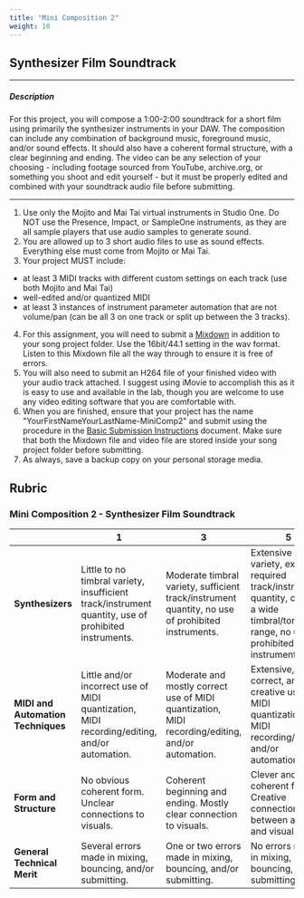 ```yaml
---
title: "Mini Composition 2"
weight: 10
---
```


<!-- # Mini Composition 2 -->

## Synthesizer Film Soundtrack

---

##### Description

For this project, you will compose a 1:00-2:00 soundtrack for a short film using primarily the synthesizer instruments in your DAW. The composition can include any combination of background music, foreground music, and/or sound effects. It should also have a coherent formal structure, with a clear beginning and ending.
The video can be any selection of your choosing - including footage sourced from YouTube, archive.org, or something you shoot and edit yourself - but it must be properly edited and combined with your soundtrack audio file before submitting.

---

1.  Use only the Mojito and Mai Tai virtual instruments in Studio One. Do NOT use the Presence, Impact, or SampleOne instruments, as they are all sample players that use audio samples to generate sound.
2.  You are allowed up to 3 short audio files to use as sound effects. Everything else must come from Mojito or Mai Tai.
3.  Your project MUST include:

* at least 3 MIDI tracks with different custom settings on each track (use both Mojito and Mai Tai)
* well-edited and/or quantized MIDI
* at least 3 instances of instrument parameter automation that are not volume/pan (can be all 3 on one track or split up between the 3 tracks).

4.  For this assignment, you will need to submit a [Mixdown](DAW-instructions/mixing-down.md) in addition to your song project folder. Use the 16bit/44.1 setting in the wav format. Listen to this Mixdown file all the way through to ensure it is free of errors.
5.  You will also need to submit an H264 file of your finished video with your audio track attached. I suggest using iMovie to accomplish this as it is easy to use and available in the lab, though you are welcome to use any video editing software that you are comfortable with.
6.  When you are finished, ensure that your project has the name "YourFirstNameYourLastName-MiniComp2" and submit using the procedure in the [Basic Submission Instructions](DAW-instructions/basic-submission-instructions.md#submitting-a-song) document. Make sure that both the Mixdown file and video file are stored inside your song project folder before submitting.
7.  As always, save a backup copy on your personal storage media.

## Rubric

### Mini Composition 2 - Synthesizer Film Soundtrack

|                                    | **1**                                                                                                | **3**                                                                                             | **5**                                                                                                                                      | **Score** |
| ---------------------------------- | ---------------------------------------------------------------------------------------------------- | ------------------------------------------------------------------------------------------------- | ------------------------------------------------------------------------------------------------------------------------------------------ | --------- |
| **Synthesizers**                   | Little to no timbral variety, insufficient track/instrument quantity, use of prohibited instruments. | Moderate timbral variety, sufficient track/instrument quantity, no use of prohibited instruments. | Extensive timbral variety, exceeds required track/instrument quantity, covers a wide timbral/tonal range, no use of prohibited instruments |           |
| **MIDI and Automation Techniques** | Little and/or incorrect use of MIDI quantization, MIDI recording/editing, and/or automation.         | Moderate and mostly correct use of MIDI quantization, MIDI recording/editing, and/or automation.  | Extensive, correct, and creative use of MIDI quantization, MIDI recording/editing, and/or automation.                                      |           |
| **Form and Structure**             | No obvious coherent form. Unclear connections to visuals.                                            | Coherent beginning and ending. Mostly clear connection to visuals.                                | Clever and coherent form. Creative connections between audio and visuals.                                                                  |           |
| **General Technical Merit**        | Several errors made in mixing, bouncing, and/or submitting.                                          | One or two errors made in mixing, bouncing, and/or submitting.                                    | No errors made in mixing, bouncing, and/or submitting.                                                                                     |           |  |
